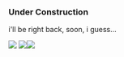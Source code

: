 ### Under Construction

i'll be right back, soon, i guess...

![](https://github-profile-summary-cards.vercel.app/api/cards/profile-details?username=lolipuru&theme=dracula)
![](https://github-profile-summary-cards.vercel.app/api/cards/stats?username=lolipuru&theme=dracula)![](https://github-profile-summary-cards.vercel.app/api/cards/productive-time?username=lolipuru&theme=dracula)

<!---
lolipuru/lolipuru is a ✨ special ✨ repository because its `README.md` (this file) appears on your GitHub profile.
You can click the Preview link to take a look at your changes.
--->
